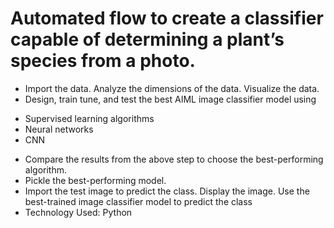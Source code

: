 # Automated flow to create a classifier capable of determining a plant’s species from a photo.
* Import the data. Analyze the dimensions of the data. Visualize the data.
* Design, train tune, and test the best AIML image classifier model using
- Supervised learning algorithms
- Neural networks
- CNN
* Compare the results from the above step to choose the best-performing algorithm.
* Pickle the best-performing model.
* Import the test image to predict the class. Display the image. Use the best-trained image classifier model to predict the class
* Technology Used: Python
